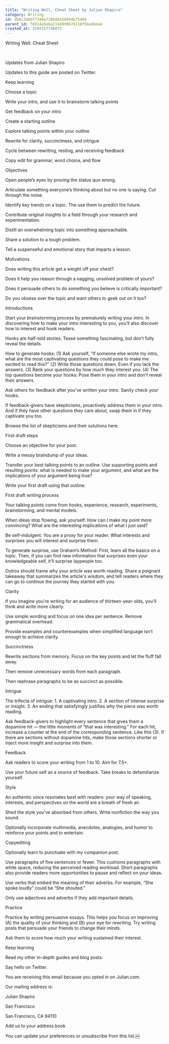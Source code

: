 ```yaml
---
title: "Writing Well, Cheat Sheet by Julian Shapiro"
category: Writing
id: d56c3debf7344e728b8b436894b75404
parent_id: f6914a5e6a2144999678118f5bedbeae
created_at: 1594157746073
---
```




Writing Well: Cheat Sheet

 

Updates from Julian Shapiro

Updates to this guide are posted on Twitter.

Keep learning

Choose a topic

Write your intro, and use it to brainstorm talking points

Get feedback on your intro

Create a starting outline

Explore talking points within your outline

Rewrite for clarity, succinctness, and intrigue

Cycle between rewriting, resting, and receiving feedback

Copy edit for grammar, word choice, and flow

Objectives

Open people’s eyes by proving the status quo wrong.

Articulate something everyone’s thinking about but no one is saying. Cut through the noise.

Identify key trends on a topic. The use them to predict the future.

Contribute original insights to a field through your research and experimentation.

Distill an overwhelming topic into something approachable.

Share a solution to a tough problem.

Tell a suspenseful and emotional story that imparts a lesson.

Motivations

Does writing this article get a weight off your chest?

Does it help you reason through a nagging, unsolved problem of yours?

Does it persuade others to do something you believe is critically important?

Do you obsess over the topic and want others to geek out on it too?

Introductions

Start your brainstorming process by prematurely writing your intro. In discovering how to make your intro interesting to you, you'll also discover how to interest and hook readers.

Hooks are half-told stories. Tease something fascinating, but don’t fully reveal the details.

How to generate hooks: (1) Ask yourself, “If someone else wrote my intro, what are the most captivating questions they could pose to make me excited to read this?” (2) Write those questions down. Even if you lack the answers. (3) Rank your questions by how much they interest you. (4) The top questions become your hooks: Pose them in your intro and don't reveal their answers.

Ask others for feedback after you've written your intro. Sanity check your hooks.

If feedback-givers have skepticisms, proactively address them in your intro. And if they have other questions they care about, swap them in if they captivate you too.

Browse the list of skepticisms and their solutions here.

First draft steps

Choose an objective for your post.

Write a messy braindump of your ideas.

Transfer your best talking points to an outline. Use supporting points and resulting points: what is needed to make your argument, and what are the implications of your argument being true?

Write your first draft using that outline.

First draft writing process

Your talking points come from hooks, experience, research, experiments, brainstorming, and mental models.

When ideas stop flowing, ask yourself: How can I make my point more convincing? What are the interesting implications of what I just said?

Be self-indulgent. You are a proxy for your reader. What interests and surprises you will interest and surprise them.

To generate surprise, use Graham’s Method: First, learn all the basics on a topic. Then, if you can find new information that surprises even your knowledgeable self, it’ll surprise laypeople too.

Outros should frame why your article was worth reading. Share a poignant takeaway that summarizes the article's wisdom, and tell readers where they can go to continue the journey they started with you.

Clarity

If you imagine you're writing for an audience of thirteen-year-olds, you'll think and write more clearly.

Use simple wording and focus on one idea per sentence. Remove grammatical overhead.

Provide examples and counterexamples when simplified language isn’t enough to achieve clarity.

Succinctness

Rewrite sections from memory. Focus on the key points and let the fluff fall away.

Then remove unnecessary words from each paragraph.

Then rephrase paragraphs to be as succinct as possible.

Intrigue

The trifecta of intrigue: 1. A captivating intro. 2. A section of intense surprise or insight. 3. An ending that satisfyingly justifies why the piece was worth reading.

Ask feedback-givers to highlight every sentence that gives them a dopamine hit — the little moments of "that was interesting." For each hit, increase a counter at the end of the corresponding sentence. Like this (3). If there are sections without dopamine hits, make those sections shorter or inject more insight and surprise into them.

Feedback

Ask readers to score your writing from 1 to 10. Aim for 7.5+.

Use your future self as a source of feedback. Take breaks to defamiliarize yourself.

Style

An authentic voice resonates best with readers: your way of speaking, interests, and perspectives on the world are a breath of fresh air.

Shed the style you’ve absorbed from others. Write nonfiction the way you sound.

Optionally incorporate multimedia, anecdotes, analogies, and humor to reinforce your points and to entertain.

Copyediting

Optionally learn to punctuate with my companion post.

Use paragraphs of five sentences or fewer. This cushions paragraphs with white space, reducing the perceived reading workload. Short paragraphs also provide readers more opportunities to pause and reflect on your ideas.

Use verbs that embed the meaning of their adverbs. For example, “She spoke loudly” could be “She shouted.”

Only use adjectives and adverbs if they add important details.

Practice

Practice by writing persuasive essays. This helps you focus on improving (A) the quality of your thinking and (B) your eye for rewriting. Try writing posts that persuade your friends to change their minds.

Ask them to score how much your writing sustained their interest.

Keep learning

Read my other in-depth guides and blog posts.

Say hello on Twitter.

You are receiving this email because you opted in on Julian.com.

Our mailing address is:

Julian Shapiro

San Francisco

San Francisco, CA 94110


Add us to your address book



You can update your preferences or unsubscribe from this list.￼



    